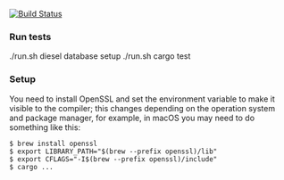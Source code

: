 [![Build Status](https://travis-ci.org/saks/hb_api.svg?branch=master)](https://travis-ci.org/saks/hb_api)

### Run tests
./run.sh diesel database setup
./run.sh cargo test

### Setup
You need to install OpenSSL and set the environment variable to make it visible to the compiler; this changes depending on the operation system and package manager, for example, in macOS you may need to do something like this:

```
$ brew install openssl
$ export LIBRARY_PATH="$(brew --prefix openssl)/lib"
$ export CFLAGS="-I$(brew --prefix openssl)/include"
$ cargo ...
```
